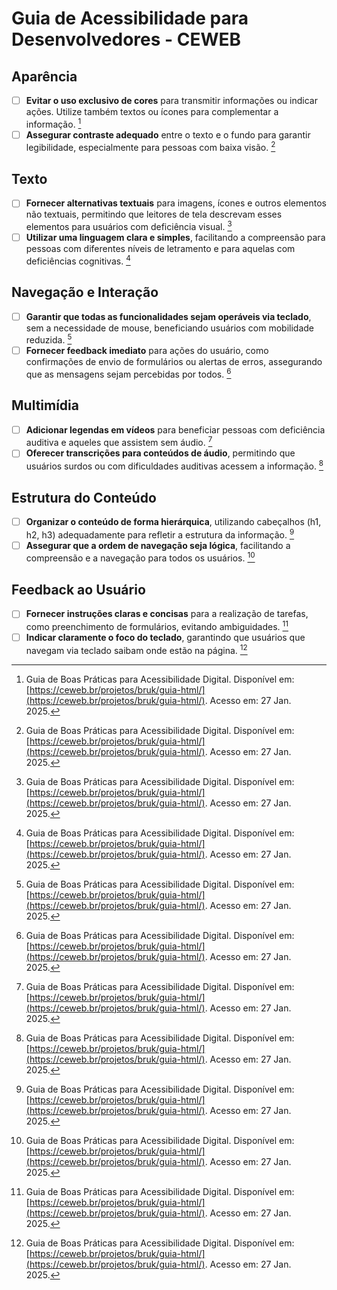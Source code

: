 # Guia de Acessibilidade para Desenvolvedores - CEWEB

## Aparência
- [ ] **Evitar o uso exclusivo de cores** para transmitir informações ou indicar ações. Utilize também textos ou ícones para complementar a informação. [^1]
- [ ] **Assegurar contraste adequado** entre o texto e o fundo para garantir legibilidade, especialmente para pessoas com baixa visão. [^1]

## Texto
- [ ] **Fornecer alternativas textuais** para imagens, ícones e outros elementos não textuais, permitindo que leitores de tela descrevam esses elementos para usuários com deficiência visual. [^1]
- [ ] **Utilizar uma linguagem clara e simples**, facilitando a compreensão para pessoas com diferentes níveis de letramento e para aquelas com deficiências cognitivas. [^1]

## Navegação e Interação
- [ ] **Garantir que todas as funcionalidades sejam operáveis via teclado**, sem a necessidade de mouse, beneficiando usuários com mobilidade reduzida. [^1]
- [ ] **Fornecer feedback imediato** para ações do usuário, como confirmações de envio de formulários ou alertas de erros, assegurando que as mensagens sejam percebidas por todos. [^1]

## Multimídia
- [ ] **Adicionar legendas em vídeos** para beneficiar pessoas com deficiência auditiva e aqueles que assistem sem áudio. [^1]
- [ ] **Oferecer transcrições para conteúdos de áudio**, permitindo que usuários surdos ou com dificuldades auditivas acessem a informação. [^1]

## Estrutura do Conteúdo
- [ ] **Organizar o conteúdo de forma hierárquica**, utilizando cabeçalhos (h1, h2, h3) adequadamente para refletir a estrutura da informação. [^1]
- [ ] **Assegurar que a ordem de navegação seja lógica**, facilitando a compreensão e a navegação para todos os usuários. [^1]

## Feedback ao Usuário
- [ ] **Fornecer instruções claras e concisas** para a realização de tarefas, como preenchimento de formulários, evitando ambiguidades. [^1]
- [ ] **Indicar claramente o foco do teclado**, garantindo que usuários que navegam via teclado saibam onde estão na página. [^1]

[^1]: Guia de Boas Práticas para Acessibilidade Digital. Disponível em: [https://ceweb.br/projetos/bruk/guia-html/](https://ceweb.br/projetos/bruk/guia-html/). Acesso em: 27 Jan. 2025.
